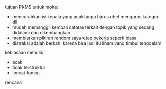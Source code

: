 
tujuan PKMS untuk moka:
- mencurahkan isi kepala yang acak tanpa harus ribet mengurus kategori dll
- mudah memanggil kembali catatan terkait dengan topik yang sedang didalami dan dikembangkan
- membiarkan pikiran random saya tetap bekerja seperti biasa
- distraksi adalah berkah, karena bisa jadi itu ilham yang timbul tenggelam

kebiasaan menulis
- acak
- tidak terstruktur
- loncat-loncat


rencana
